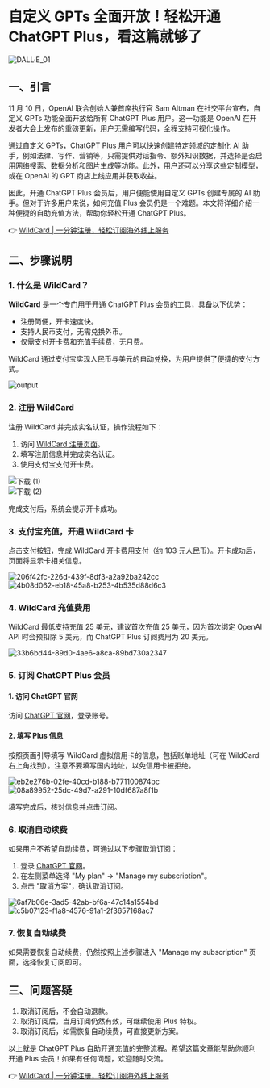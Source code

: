 # 自定义 GPTs 全面开放！轻松开通 ChatGPT Plus，看这篇就够了

![DALL·E_01](https://bbtdd.com/img/6899744480487253.webp)

## 一、引言

11 月 10 日，OpenAI 联合创始人兼首席执行官 Sam Altman 在社交平台宣布，自定义 GPTs 功能全面开放给所有 ChatGPT Plus 用户。这一功能是 OpenAI 在开发者大会上发布的重磅更新，用户无需编写代码，全程支持可视化操作。

通过自定义 GPTs，ChatGPT Plus 用户可以快速创建特定领域的定制化 AI 助手，例如法律、写作、营销等，只需提供对话指令、额外知识数据，并选择是否启用网络搜索、数据分析和图片生成等功能。此外，用户还可以分享这些定制模型，或在 OpenAI 的 GPT 商店上线应用并获取收益。

因此，开通 ChatGPT Plus 会员后，用户便能使用自定义 GPTs 创建专属的 AI 助手。但对于许多用户来说，如何充值 Plus 会员仍是一个难题。本文将详细介绍一种便捷的自助充值方法，帮助你轻松开通 ChatGPT Plus。

👉 [WildCard | 一分钟注册，轻松订阅海外线上服务](https://bbtdd.com/WildCard)

## 二、步骤说明

### 1. 什么是 WildCard？

**WildCard** 是一个专门用于开通 ChatGPT Plus 会员的工具，具备以下优势：

- 注册简便，开卡速度快。
- 支持人民币支付，无需兑换外币。
- 仅需支付开卡费和充值手续费，无月费。

WildCard 通过支付宝实现人民币与美元的自动兑换，为用户提供了便捷的支付方式。

![output](https://bbtdd.com/img/44948372255.webp)

### 2. 注册 WildCard

注册 WildCard 并完成实名认证，操作流程如下：

1. 访问 [WildCard 注册页面](https://bbtdd.com/WildCard)。
2. 填写注册信息并完成实名认证。
3. 使用支付宝支付开卡费。

![下载 (1)](https://bbtdd.com/img/225014474325367.webp)  
![下载 (2)](https://bbtdd.com/img/85664341936191.webp)  

完成支付后，系统会提示开卡成功。

### 3. 支付宝充值，开通 WildCard 卡

点击支付按钮，完成 WildCard 开卡费用支付（约 103 元人民币）。开卡成功后，页面将显示卡相关信息。

![206f42fc-226d-439f-8df3-a2a92ba242cc](https://bbtdd.com/img/1924376580064887.webp)  
![4b08d062-eb18-45a8-b253-4b535d88d6c3](https://bbtdd.com/img/63670766.webp)  

### 4. WildCard 充值费用

WildCard 最低支持充值 25 美元，建议首次充值 25 美元，因为首次绑定 OpenAI API 时会预扣除 5 美元，而 ChatGPT Plus 订阅费用为 20 美元。

![33b6bd44-89d0-4ae6-a8ca-89bd730a2347](https://bbtdd.com/img/86015104863104.webp)  

### 5. 订阅 ChatGPT Plus 会员

#### 1. 访问 ChatGPT 官网

访问 [ChatGPT 官网](https://chat.openai.com/)，登录账号。

#### 2. 填写 Plus 信息

按照页面引导填写 WildCard 虚拟信用卡的信息，包括账单地址（可在 WildCard 右上角找到）。注意不要填写国内地址，以免信用卡被拒绝。

![eb2e276b-02fe-40cd-b188-b771100874bc](https://bbtdd.com/img/00113810466.webp)  
![08a89952-25dc-49d7-a291-10df687a8f1b](https://bbtdd.com/img/6856780476710.webp)  

填写完成后，核对信息并点击订阅。

### 6. 取消自动续费

如果用户不希望自动续费，可通过以下步骤取消订阅：

1. 登录 [ChatGPT 官网](https://chat.openai.com/)。
2. 在左侧菜单选择 "My plan" -> "Manage my subscription"。
3. 点击 "取消方案"，确认取消订阅。

![6af7b06e-3ad5-42ab-bf6a-47c14a1554bd](https://bbtdd.com/img/22676215117003.webp)  
![c5b07123-f1a8-4576-91a1-2f3657168ac7](https://bbtdd.com/img/80832491.webp)  

### 7. 恢复自动续费

如果需要恢复自动续费，仍然按照上述步骤进入 "Manage my subscription" 页面，选择恢复订阅即可。

## 三、问题答疑

1. 取消订阅后，不会自动退款。
2. 取消订阅后，当月订阅仍然有效，可继续使用 Plus 特权。
3. 取消订阅后，如需恢复自动续费，可直接更新方案。

以上就是 ChatGPT Plus 自助开通充值的完整流程。希望这篇文章能帮助你顺利开通 Plus 会员！如果有任何问题，欢迎随时交流。

👉 [WildCard | 一分钟注册，轻松订阅海外线上服务](https://bbtdd.com/WildCard)